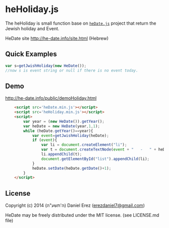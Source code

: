 # heHoliday.js

The heHoliday is small function base on [`heDate.js`](https://github.com/erezdaniel7/he-date) project that return the Jewish holiday and Event.

HeDate site http://he-date.info/site.html (Hebrew)

## Quick Examples

```javascript
var s=getJwishHoliday(new HeDate());
//now s is event string or null if there is no event today.
 ```
## Demo

http://he-date.info/public/demoHoliday.html
 
```html
	<script src='heDate.min.js'></script>
	<script src='heHoliday.min.js'></script>
	<script>
		var year = (new HeDate()).getYear();
		var heDate = new HeDate(year,1,1);
		while (heDate.getYear()==year){
			var event=getJwishHoliday(heDate);
			if (event){
				var li = document.createElement("li");
				var t = document.createTextNode(event + "   -   " + heDate.toString());
				li.appendChild(t);
				document.getElementById("list").appendChild(li);
			}
			heDate.setDate(heDate.getDate()+1);
		}
	</script>
```

## License
 
Copyright (c) 2014 (ה'תשע"ה) Daniel Erez (erezdaniel7@gmail.com)

HeDate may be freely distributed under the MIT license. (see LICENSE.md file)
 